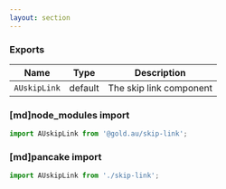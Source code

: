 ```yaml
---
layout: section
---
```


### Exports

| Name       | Type    | Description
|------------|---------|-----------------------------------------------------------------------------
| `AUskipLink` | default | The skip link component

### [md]node_modules import

```jsx
import AUskipLink from '@gold.au/skip-link';
```

### [md]pancake import

```jsx
import AUskipLink from './skip-link';
```

